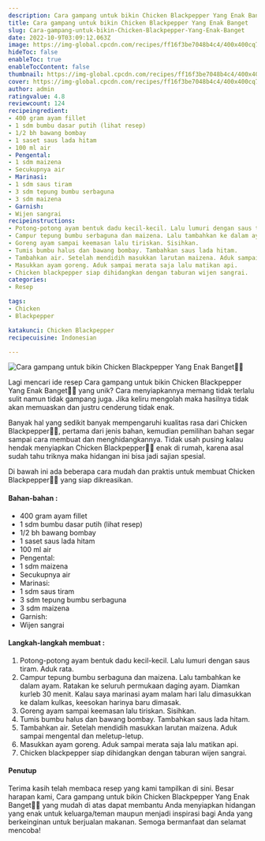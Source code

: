 ```yaml
---
description: Cara gampang untuk bikin Chicken Blackpepper Yang Enak Banget"
title: Cara gampang untuk bikin Chicken Blackpepper Yang Enak Banget
slug: Cara-gampang-untuk-bikin-Chicken-Blackpepper-Yang-Enak-Banget
date: 2022-10-9T03:09:12.063Z
image: https://img-global.cpcdn.com/recipes/ff16f3be7048b4c4/400x400cq70/photo.jpg
hideToc: false
enableToc: true
enableTocContent: false
thumbnail: https://img-global.cpcdn.com/recipes/ff16f3be7048b4c4/400x400cq70/photo.jpg
cover: https://img-global.cpcdn.com/recipes/ff16f3be7048b4c4/400x400cq70/photo.jpg
author: admin
ratingvalue: 4.8
reviewcount: 124
recipeingredient:
- 400 gram ayam fillet
- 1 sdm bumbu dasar putih (lihat resep)
- 1/2 bh bawang bombay
- 1 saset saus lada hitam
- 100 ml air
- Pengental:
- 1 sdm maizena
- Secukupnya air
- Marinasi:
- 1 sdm saus tiram
- 3 sdm tepung bumbu serbaguna
- 3 sdm maizena
- Garnish:
- Wijen sangrai
recipeinstructions:
- Potong-potong ayam bentuk dadu kecil-kecil. Lalu lumuri dengan saus tiram. Aduk rata.
- Campur tepung bumbu serbaguna dan maizena. Lalu tambahkan ke dalam ayam. Ratakan ke seluruh permukaan daging ayam. Diamkan kurleb 30 menit. Kalau saya marinasi ayam malam hari lalu dimasukkan ke dalam kulkas, keesokan harinya baru dimasak.
- Goreng ayam sampai keemasan lalu tiriskan. Sisihkan.
- Tumis bumbu halus dan bawang bombay. Tambahkan saus lada hitam.
- Tambahkan air. Setelah mendidih masukkan larutan maizena. Aduk sampai mengental dan meletup-letup.
- Masukkan ayam goreng. Aduk sampai merata saja lalu matikan api.
- Chicken blackpepper siap dihidangkan dengan taburan wijen sangrai.
categories:
- Resep

tags:
- Chicken
- Blackpepper

katakunci: Chicken Blackpepper
recipecuisine: Indonesian

---
```


![Cara gampang untuk bikin Chicken Blackpepper Yang Enak Banget👩‍🍳](https://img-global.cpcdn.com/recipes/ff16f3be7048b4c4/400x400cq70/photo.jpg)

Lagi mencari ide resep Cara gampang untuk bikin Chicken Blackpepper Yang Enak Banget👩‍🍳 yang unik? Cara menyiapkannya memang tidak terlalu sulit namun tidak gampang juga. Jika keliru mengolah maka hasilnya tidak akan memuaskan dan justru cenderung tidak enak.

Banyak hal yang sedikit banyak mempengaruhi kualitas rasa dari Chicken Blackpepper👩‍🍳, pertama dari jenis bahan, kemudian pemilihan bahan segar sampai cara membuat dan menghidangkannya. Tidak usah pusing kalau hendak menyiapkan Chicken Blackpepper👩‍🍳 enak di rumah, karena asal sudah tahu triknya maka hidangan ini bisa jadi sajian spesial.

Di bawah ini ada beberapa cara mudah dan praktis untuk membuat Chicken Blackpepper👩‍🍳 yang siap dikreasikan.

<!--inarticleads1-->

#### Bahan-bahan :

- 400 gram ayam fillet
- 1 sdm bumbu dasar putih (lihat resep)
- 1/2 bh bawang bombay
- 1 saset saus lada hitam
- 100 ml air
- Pengental:
- 1 sdm maizena
- Secukupnya air
- Marinasi:
- 1 sdm saus tiram
- 3 sdm tepung bumbu serbaguna
- 3 sdm maizena
- Garnish:
- Wijen sangrai

<!--inarticleads2-->

#### Langkah-langkah membuat :

1. Potong-potong ayam bentuk dadu kecil-kecil. Lalu lumuri dengan saus tiram. Aduk rata.
1. Campur tepung bumbu serbaguna dan maizena. Lalu tambahkan ke dalam ayam. Ratakan ke seluruh permukaan daging ayam. Diamkan kurleb 30 menit. Kalau saya marinasi ayam malam hari lalu dimasukkan ke dalam kulkas, keesokan harinya baru dimasak.
1. Goreng ayam sampai keemasan lalu tiriskan. Sisihkan.
1. Tumis bumbu halus dan bawang bombay. Tambahkan saus lada hitam.
1. Tambahkan air. Setelah mendidih masukkan larutan maizena. Aduk sampai mengental dan meletup-letup.
1. Masukkan ayam goreng. Aduk sampai merata saja lalu matikan api.
1. Chicken blackpepper siap dihidangkan dengan taburan wijen sangrai.

#### Penutup

Terima kasih telah membaca resep yang kami tampilkan di sini. Besar harapan kami, Cara gampang untuk bikin Chicken Blackpepper Yang Enak Banget👩‍🍳 yang mudah di atas dapat membantu Anda menyiapkan hidangan yang enak untuk keluarga/teman maupun menjadi inspirasi bagi Anda yang berkeinginan untuk berjualan makanan. Semoga bermanfaat dan selamat mencoba!